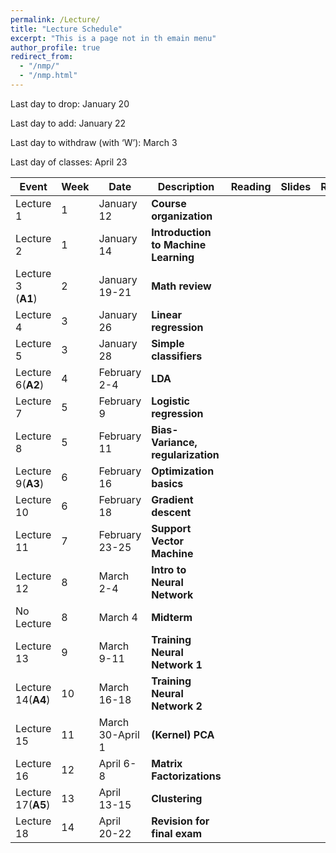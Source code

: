 ```yaml
---
permalink: /Lecture/
title: "Lecture Schedule"
excerpt: "This is a page not in th emain menu"
author_profile: true
redirect_from: 
  - "/nmp/"
  - "/nmp.html"
---
```


Last day to drop:  January 20

Last day to add:  January 22

Last day to withdraw (with ‘W’): March 3

Last day of classes: April 23

| Event      |  Week | Date        |            Description                                       |  Reading           |  Slides  |  Recordings  |
| --------     | ------|------------ | -----------------------------------------------------------|--------------------|----------|--------------|
| Lecture 1    |   1   |January 12    | **Course organization**                       |                    |          |              |
| Lecture 2    |   1   |January 14    | **Introduction to  Machine Learning**                       |                    |          |              |
| Lecture 3<br>(**A1**)    |   2   |January 19-21 | **Math review**                       |                    |          |              |
| Lecture 4    |   3   |January 26    | **Linear regression**                  |                    |          |              |
| Lecture 5    |   3   |January 28    | **Simple classifiers**                 |                    |          |              |
| Lecture 6(**A2**)    |   4   |February 2-4  | **LDA**                    |                    |          |              |
| Lecture 7    |   5   |February 9    |   **Logistic regression**                    |                    |          |              |
| Lecture 8   |   5   |February 11    |   **Bias-Variance, regularization**                    |                    |          |              |
| Lecture 9(**A3**)   |   6   |February 16    |   **Optimization basics**                    |                    |          |              |
| Lecture 10   |   6   |February 18    |   **Gradient descent**                    |                    |          |              |
| Lecture 11   |   7   |February 23-25    |   **Support Vector Machine**                    |                    |          |              |
| Lecture 12   |   8   |March 2-4    |     **Intro to Neural Network**                  |                    |          |              |
| No Lecture   |   8   |March 4    | **Midterm**                       |                    |          |              |
| Lecture 13   |   9   |March 9-11    |   **Training Neural Network 1**        |                    |          |              |
| Lecture 14(**A4**)   |   10  |March 16-18    |  **Training Neural Network 2**                    |                    |          |              |
| Lecture 15   |   11  |March 30-April 1  |    **(Kernel) PCA**                  |                    |          |              |
| Lecture 16   |   12   |April 6-8    |   **Matrix Factorizations**                    |                    |          |              |
| Lecture 17(**A5**)   |   13   |April 13-15  |   **Clustering**                    |                    |          |              |
| Lecture 18   |   14   |April 20-22    |  **Revision for final exam**                     |                    |          |              |
